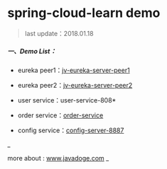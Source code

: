 #  spring-cloud-learn demo

> last update：2018.01.18

##### 一、Demo List：

* eureka peer1：[jv-eureka-server-peer1 ](https://github.com/javadoge/spring-cloud-learn/tree/master/jv-eureka-server-peer1)

* eureka peer2：[jv-eureka-server-peer2](https://github.com/javadoge/spring-cloud-learn/tree/master/jv-eureka-server-peer1) 

* user service：user-service-808*

* order service：[order-service](https://github.com/javadoge/spring-cloud-learn/tree/master/order-service)

* config service：[config-server-8887](https://github.com/javadoge/spring-cloud-learn/tree/master/config-server-8887)






_  
  
more about : www.javadoge.com
_